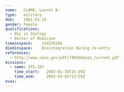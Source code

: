 ```yaml
---
name:	CLARK, Laurel B.
type:	military
dob:	1961-03-10
gender:	Female
qualifications:
  - BSc in Zoology
  - Doctor of Medicine
timeinspace:	15d22h20m
diedinspace:	Disintegration during re-entry
references:
  - http://www.nasa.gov/pdf/740566main_current.pdf
missions:
  - name: STS-107
    time_start:   2003-01-16T15:39Z
    time_end:     2003-02-01T13:59Z
evas:
---
```

